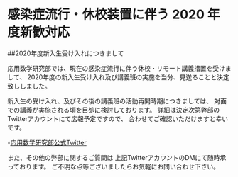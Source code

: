 # 感染症流行・休校装置に伴う 2020 年度新歓対応

##2020年度新入生受け入れにつきまして

応用数学研究部では、現在の感染症流行に伴う休校・リモート講義措置を受けまして、
2020年度の新入生受け入れ及び講義班の実施を当分、見送ることと決定致ししました。

新入生の受け入れ、及びその後の講義班の活動再開時期につきましては、
対面での講義が実施される頃を目処に検討しております。
詳細は決定次第弊部のTwitterアカウントにて広報予定ですので、
合わせてご確認いただけますと幸いです。

-[応用数学研究部公式Twitter](https://twitter.com/tus_osk)

また、その他の弊部に関するご質問は
上記TwitterアカウントのDMにて随時承っております。
ご不明な点等ございましたらお気軽にお問い合わせ下さい。
